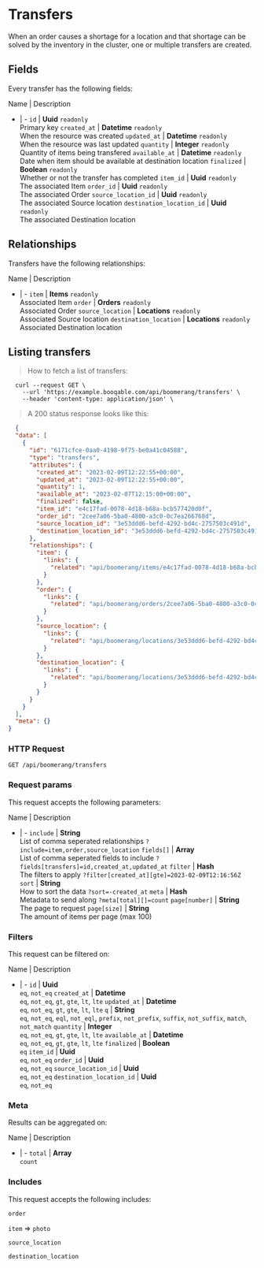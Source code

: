 # Transfers

When an order causes a shortage for a location and that shortage can be solved by the inventory in the cluster, one or multiple transfers are created.

## Fields
Every transfer has the following fields:

Name | Description
- | -
`id` | **Uuid** `readonly`<br>Primary key
`created_at` | **Datetime** `readonly`<br>When the resource was created
`updated_at` | **Datetime** `readonly`<br>When the resource was last updated
`quantity` | **Integer** `readonly`<br>Quantity of items being transfered
`available_at` | **Datetime** `readonly`<br>Date when item should be available at destination location
`finalized` | **Boolean** `readonly`<br>Whether or not the transfer has completed
`item_id` | **Uuid** `readonly`<br>The associated Item
`order_id` | **Uuid** `readonly`<br>The associated Order
`source_location_id` | **Uuid** `readonly`<br>The associated Source location
`destination_location_id` | **Uuid** `readonly`<br>The associated Destination location


## Relationships
Transfers have the following relationships:

Name | Description
- | -
`item` | **Items** `readonly`<br>Associated Item
`order` | **Orders** `readonly`<br>Associated Order
`source_location` | **Locations** `readonly`<br>Associated Source location
`destination_location` | **Locations** `readonly`<br>Associated Destination location


## Listing transfers



> How to fetch a list of transfers:

```shell
  curl --request GET \
    --url 'https://example.booqable.com/api/boomerang/transfers' \
    --header 'content-type: application/json' \
```

> A 200 status response looks like this:

```json
  {
  "data": [
    {
      "id": "6171cfce-0aa0-4198-9f75-be0a41c04588",
      "type": "transfers",
      "attributes": {
        "created_at": "2023-02-09T12:22:55+00:00",
        "updated_at": "2023-02-09T12:22:55+00:00",
        "quantity": 1,
        "available_at": "2023-02-07T12:15:00+00:00",
        "finalized": false,
        "item_id": "e4c17fad-0078-4d18-b68a-bcb577420d0f",
        "order_id": "2cee7a06-5ba0-4800-a3c0-0c7ea266768d",
        "source_location_id": "3e53ddd6-befd-4292-bd4c-2757503c491d",
        "destination_location_id": "3e53ddd6-befd-4292-bd4c-2757503c491d"
      },
      "relationships": {
        "item": {
          "links": {
            "related": "api/boomerang/items/e4c17fad-0078-4d18-b68a-bcb577420d0f"
          }
        },
        "order": {
          "links": {
            "related": "api/boomerang/orders/2cee7a06-5ba0-4800-a3c0-0c7ea266768d"
          }
        },
        "source_location": {
          "links": {
            "related": "api/boomerang/locations/3e53ddd6-befd-4292-bd4c-2757503c491d"
          }
        },
        "destination_location": {
          "links": {
            "related": "api/boomerang/locations/3e53ddd6-befd-4292-bd4c-2757503c491d"
          }
        }
      }
    }
  ],
  "meta": {}
}
```

### HTTP Request

`GET /api/boomerang/transfers`

### Request params

This request accepts the following parameters:

Name | Description
- | -
`include` | **String** <br>List of comma seperated relationships `?include=item,order,source_location`
`fields[]` | **Array** <br>List of comma seperated fields to include `?fields[transfers]=id,created_at,updated_at`
`filter` | **Hash** <br>The filters to apply `?filter[created_at][gte]=2023-02-09T12:16:56Z`
`sort` | **String** <br>How to sort the data `?sort=-created_at`
`meta` | **Hash** <br>Metadata to send along `?meta[total][]=count`
`page[number]` | **String** <br>The page to request
`page[size]` | **String** <br>The amount of items per page (max 100)


### Filters

This request can be filtered on:

Name | Description
- | -
`id` | **Uuid** <br>`eq`, `not_eq`
`created_at` | **Datetime** <br>`eq`, `not_eq`, `gt`, `gte`, `lt`, `lte`
`updated_at` | **Datetime** <br>`eq`, `not_eq`, `gt`, `gte`, `lt`, `lte`
`q` | **String** <br>`eq`, `not_eq`, `eql`, `not_eql`, `prefix`, `not_prefix`, `suffix`, `not_suffix`, `match`, `not_match`
`quantity` | **Integer** <br>`eq`, `not_eq`, `gt`, `gte`, `lt`, `lte`
`available_at` | **Datetime** <br>`eq`, `not_eq`, `gt`, `gte`, `lt`, `lte`
`finalized` | **Boolean** <br>`eq`
`item_id` | **Uuid** <br>`eq`, `not_eq`
`order_id` | **Uuid** <br>`eq`, `not_eq`
`source_location_id` | **Uuid** <br>`eq`, `not_eq`
`destination_location_id` | **Uuid** <br>`eq`, `not_eq`


### Meta

Results can be aggregated on:

Name | Description
- | -
`total` | **Array** <br>`count`


### Includes

This request accepts the following includes:

`order`


`item` => 
`photo`




`source_location`


`destination_location`





